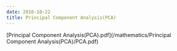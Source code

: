 ```yaml
---
date: 2016-10-22
title: Principal Component Analysis(PCA)
---
```


[Principal Component Analysis(PCA).pdf](/mathematics/Principal Component Analysis(PCA)/PCA.pdf)
